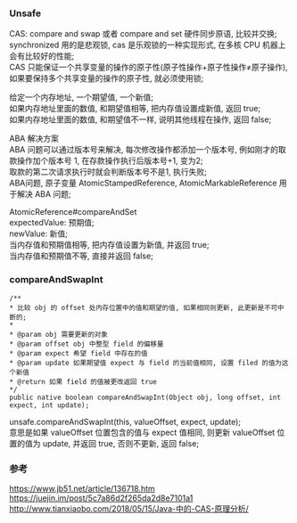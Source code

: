 ### Unsafe  
CAS:   compare and swap  或者 compare and set 硬件同步原语, 比较并交换;  
synchronized 用的是悲观锁, cas 是乐观锁的一种实现形式, 在多核 CPU 机器上会有比较好的性能;  
CAS 只能保证一个共享变量的操作的原子性(原子性操作+原子性操作≠原子操作), 如果要保持多个共享变量的操作的原子性, 就必须使用锁;  

给定一个内存地址, 一个期望值, 一个新值;  
如果内存地址里面的数值, 和期望值相等, 把内存值设置成新值, 返回 true;  
如果内存地址里面的数值, 和期望值不一样, 说明其他线程在操作, 返回 false;  

ABA 解决方案  
ABA 问题可以通过版本号来解决, 每次修改操作都添加一个版本号, 例如刚才的取款操作加个版本号 1, 在存款操作执行后版本号+1, 变为2;  
取款的第二次请求执行时就会判断版本号不是1, 执行失败;  
ABA问题, 原子变量 AtomicStampedReference, AtomicMarkableReference 用于解决 ABA 问题;  


AtomicReference#compareAndSet  
expectedValue: 预期值;  
newValue: 新值;  
当内存值和预期值相等, 把内存值设置为新值, 并返回 true;  
当内存值和预期值不等, 直接并返回 false;  

### compareAndSwapInt  
```
/**
* 比较 obj 的 offset 处内存位置中的值和期望的值, 如果相同则更新, 此更新是不可中断的;  
* 
* @param obj 需要更新的对象
* @param offset obj 中整型 field 的偏移量
* @param expect 希望 field 中存在的值
* @param update 如果期望值 expect 与 field 的当前值相同, 设置 filed 的值为这个新值
* @return 如果 field 的值被更改返回 true
*/
public native boolean compareAndSwapInt(Object obj, long offset, int expect, int update);
```

unsafe.compareAndSwapInt(this, valueOffset, expect, update);   
意思是如果 valueOffset 位置包含的值与 expect 值相同, 则更新 valueOffset 位置的值为 update, 并返回 true, 否则不更新, 返回 false;  

### 参考  
https://www.jb51.net/article/136718.htm  
https://juejin.im/post/5c7a86d2f265da2d8e7101a1  
http://www.tianxiaobo.com/2018/05/15/Java-中的-CAS-原理分析/  
